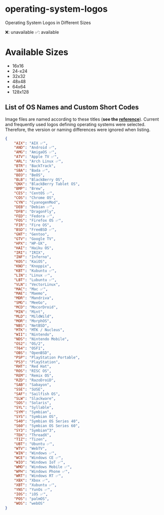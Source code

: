 # operating-system-logos
Operating System Logos in Different Sizes 

❌: unavailable
✅: available

# Available Sizes

- 16x16
- 24-x24
- 32x32
- 48x48
- 64x64
- 128x128

## List of OS Names and Custom Short Codes
Image files are named according to these titles (**see the [reference](https://github.com/matomo-org/device-detector/blob/c136bf9147bd8f33746b1915331fba133d076ed5/Parser/OperatingSystem.php#L30)**). Current and frequently used logos defining operating systems were selected. Therefore, the version or naming differences were ignored when listing.
```json
{
    "AIX": "AIX ✅",
    "AND": "Android ✅",
    "AMG": "AmigaOS ✅",
    "ATV": "Apple TV ✅",
    "ARL": "Arch Linux ✅",
    "BTR": "BackTrack",
    "SBA": "Bada ✅",
    "BEO": "BeOS",
    "BLB": "BlackBerry OS",
    "QNX": "BlackBerry Tablet OS",
    "BMP": "Brew",
    "CES": "CentOS ✅",
    "COS": "Chrome OS",
    "CYN": "CyanogenMod",
    "DEB": "Debian ✅",
    "DFB": "DragonFly",
    "FED": "Fedora ✅",
    "FOS": "Firefox OS ✅",
    "FIR": "Fire OS",
    "BSD": "FreeBSD ✅",
    "GNT": "Gentoo",
    "GTV": "Google TV",
    "HPX": "HP-UX",
    "HAI": "Haiku OS",
    "IRI": "IRIX",
    "INF": "Inferno",
    "KOS": "KaiOS",
    "KNO": "Knoppix",
    "KBT": "Kubuntu ✅",
    "LIN": "Linux ✅",
    "LBT": "Lubuntu ✅",
    "VLN": "VectorLinux",
    "MAC": "Mac ✅",
    "MAE": "Maemo",
    "MDR": "Mandriva",
    "SMG": "MeeGo",
    "MCD": "MocorDroid",
    "MIN": "Mint",
    "MLD": "MildWild",
    "MOR": "MorphOS",
    "NBS": "NetBSD",
    "MTK": "MTK / Nucleus",
    "WII": "Nintendo",
    "NDS": "Nintendo Mobile",
    "OS2": "OS/2",
    "T64": "OSF1",
    "OBS": "OpenBSD",
    "PSP": "PlayStation Portable",
    "PS3": "PlayStation",
    "RHT": "Red Hat",
    "ROS": "RISC OS",
    "REM": "Remix OS",
    "RZD": "RazoDroiD",
    "SAB": "Sabayon",
    "SSE": "SUSE",
    "SAF": "Sailfish OS",
    "SLW": "Slackware",
    "SOS": "Solaris",
    "SYL": "Syllable",
    "SYM": "Symbian",
    "SYS": "Symbian OS",
    "S40": "Symbian OS Series 40",
    "S60": "Symbian OS Series 60",
    "SY3": "Symbian^3",
    "TDX": "ThreadX",
    "TIZ": "Tizen",
    "UBT": "Ubuntu ✅",
    "WTV": "WebTV",
    "WIN": "Windows ✅",
    "WCE": "Windows CE ✅",
    "WIO": "Windows IoT ✅",
    "WMO": "Windows Mobile ✅",
    "WPH": "Windows Phone ✅",
    "WRT": "Windows RT ✅",
    "XBX": "Xbox ✅",
    "XBT": "Xubuntu ✅",
    "YNS": "YunOs ✅",
    "IOS": "iOS ✅",
    "POS": "palmOS",
    "WOS": "webOS"
}
```